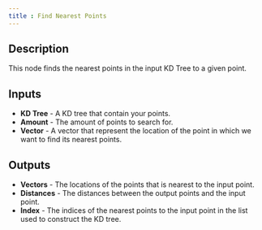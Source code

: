 ```yaml
---
title : Find Nearest Points
---
```


## Description

This node finds the nearest points in the input KD Tree to a given
point.

## Inputs

- **KD Tree** - A KD tree that contain your points.
- **Amount** - The amount of points to search for.
- **Vector** - A vector that represent the location of the point in
    which we want to find its nearest points.

## Outputs

- **Vectors** - The locations of the points that is nearest to the
    input point.
- **Distances** - The distances between the output points and the
    input point.
- **Index** - The indices of the nearest points to the input point in
    the list used to construct the KD tree.
